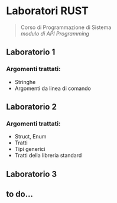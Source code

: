 # Laboratori RUST
> Corso di Programmazione di Sistema\
> _modulo di API Programming_

## Laboratorio 1
### Argomenti trattati:
* Stringhe
* Argomenti da linea di comando

## Laboratorio 2
### Argomenti trattati:
* Struct, Enum
* Tratti 
* Tipi generici
* Tratti della libreria standard

## Laboratorio 3 

## to do...
